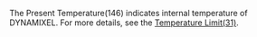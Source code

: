The Present Temperature(146) indicates internal temperature of DYNAMIXEL. For more details, see the [Temperature Limit(31)](#temperature-limit31).
